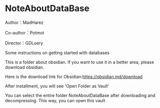 # NoteAboutDataBase
Author：MadHarez 

Co-author：Potmot

Director：GDLoery

Some instructions on getting started with databases

This is a folder about obsidian. If you want to use it in a better area, please download obsidian.

Here is the download link for Obsidian:https://obsidian.md/download

After installment, you will see 'Open Folder as Vault‘

You can select the entire folder NoteAboutDataBase after downloading and decompressing. This way, you can open this vault
